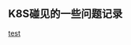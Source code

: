 ## K8S碰见的一些问题记录

[test](http://e.hiphotos.baidu.com/image/pic/item/dc54564e9258d1092f7663c9db58ccbf6c814d30.jpg)